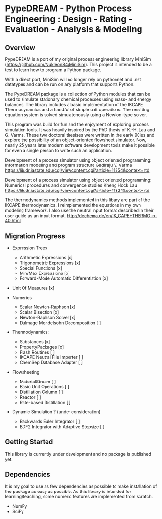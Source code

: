 # PypeDREAM - Python Process Engineering : Design - Rating - Evaluation - Analysis & Modeling

## Overview
PypeDREAM is a port of my original process engineering library MiniSim (https://github.com/Nukleon84/MiniSim). This project is intended to be a test to learn how to program a Python package.

With a direct port, MiniSim will no longer rely on pythonnet and .net datatypes and can be run on any platform that supports Python.

The PypeDREAM package is a collection of Python modules that can be used to simulate stationary chemical processes using mass- and energy balances. The library includes a basic implementation of the IKCAPE Thermodynamics and a handful of simple unit operations. The resulting equation system is solved simulatenously using a Newton-type solver.

This program was build for fun and the enjoyment of exploring process simulation tools. It was heavily inspired by the PhD thesis of K.-H. Lau and G. Varma. These two doctoral thesises were written in the early 90ies and explore the possibility of an object-oriented flowsheet simulator. Now, nearly 25 years later modern software development tools make it possible for even a single person to write such an application.

Development of a process simulator using object oriented programming: Information modeling and program structure Gadiraju V. Varma https://lib.dr.iastate.edu/cgi/viewcontent.cgi?article=11354&context=rtd

Development of a process simulator using object oriented programming: Numerical procedures and convergence studies Kheng Hock Lau https://lib.dr.iastate.edu/cgi/viewcontent.cgi?article=11324&context=rtd

The thermodynamics methods implemented in this libary are part of the IKCAPE thermodynamics. I reimplemented the equations in my own modeling framework. I also use the neutral input format described in their user guide as an input format. http://dechema.de/en/IK_CAPE+THERMO-p-40.html


## Migration Progress
* Expression Trees
    * Arithmetic Expressions [x]
    * Trigonometric Expressions [x]
    * Special Functions  [x]
    * Min/Max Expressions [x]
    * Forward-Mode Automatic Differentiation [x]
* Unit Of Measures [x]
* Numerics
    * Scalar Newton-Raphson [x]
    * Scalar Bisection [x]
    * Newton-Raphson Solver [x]
    * Dulmage Mendelsohn Decomposition [ ]

* Thermodynamics: 
    * Substances [x]
    * PropertyPackages [x]
    * Flash Routines [ ]
    * IKCAPE Neutral File Importer [ ]
    * ChemSep Database Adapter [ ]

* Flowsheeting
    * MaterialStream [ ]
    * Basic Unit Operations [ ]
    * Distillation Column [ ]
    * Reactor [ ]
    * Rate-based Distillation [ ]
 
 * Dynamic Simulation ? (under consideration)
    * Backwards Euler Integrator [ ]
    * BDF2 Integrator with Adaptive Stepsize [ ]    

## Getting Started

This library is currently under development and no package is published yet.

## Dependencies
It is my goal to use as few dependencies as possible to make installation of the package as easy as possible. As this library is intended for learning/teaching, some numeric features are implemented from scratch.

 * NumPy 
 * SciPy
